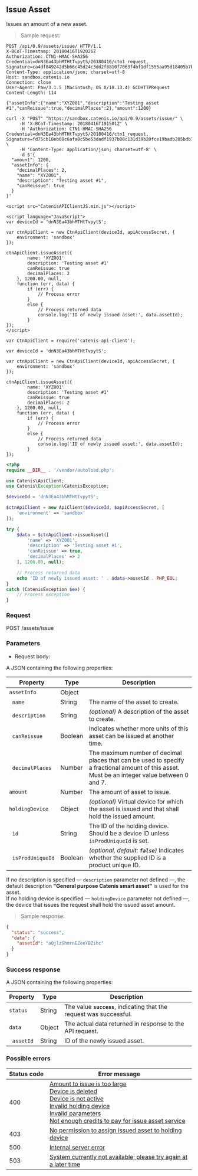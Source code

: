## Issue Asset

Issues an amount of a new asset.

> Sample request:

```http--raw
POST /api/0.9/assets/issue/ HTTP/1.1
X-BCoT-Timestamp: 20180416T192026Z
Authorization: CTN1-HMAC-SHA256 Credential=dnN3Ea43bhMTHtTvpytS/20180416/ctn1_request, Signature=ca4df849242d5b66c45d24c3dd2f8810f7063f4bf1df1555aa95d18405b7b5dd
Content-Type: application/json; charset=utf-8
Host: sandbox.catenis.io
Connection: close
User-Agent: Paw/3.1.5 (Macintosh; OS X/10.13.4) GCDHTTPRequest
Content-Length: 114

{"assetInfo":{"name":"XYZ001","description":"Testing asset #1","canReissue":true,"decimalPlaces":2},"amount":1200}
```

```shell
curl -X "POST" "https://sandbox.catenis.io/api/0.9/assets/issue/" \
     -H 'X-BCoT-Timestamp: 20180416T191501Z' \
     -H 'Authorization: CTN1-HMAC-SHA256 Credential=dnN3Ea43bhMTHtTvpytS/20180416/ctn1_request, Signature=fd75cb18eb60c6afa8c5be53dadf1937b08c131d39b20fce19badb285bdb79cc' \
     -H 'Content-Type: application/json; charset=utf-8' \
     -d $'{
  "amount": 1200,
  "assetInfo": {
    "decimalPlaces": 2,
    "name": "XYZ001",
    "description": "Testing asset #1",
    "canReissue": true
  }
}'
```

```html--javascript
<script src="CatenisAPIClientJS.min.js"></script>

<script language="JavaScript">
var deviceId = 'dnN3Ea43bhMTHtTvpytS';

var ctnApiClient = new CtnApiClient(deviceId, apiAccessSecret, {
    environment: 'sandbox'
});

ctnApiClient.issueAsset({
        name: 'XYZ001'
        description: 'Testing asset #1'
        canReissue: true
        decimalPlaces: 2
    }, 1200.00, null,
    function (err, data) {
        if (err) {
            // Process error
        }
        else {
            // Process returned data
            console.log('ID of newly issued asset:', data.assetId);
        }
});
</script>
```

```javascript--node
var CtnApiClient = require('catenis-api-client');

var deviceId = 'dnN3Ea43bhMTHtTvpytS';

var ctnApiClient = new CtnApiClient(deviceId, apiAccessSecret, {
    environment: 'sandbox'
});

ctnApiClient.issueAsset({
        name: 'XYZ001'
        description: 'Testing asset #1'
        canReissue: true
        decimalPlaces: 2
    }, 1200.00, null,
    function (err, data) {
        if (err) {
            // Process error
        }
        else {
            // Process returned data
            console.log('ID of newly issued asset:', data.assetId);
        }
});
```

```php
<?php
require __DIR__ . '/vendor/autoload.php';

use Catenis\ApiClient;
use Catenis\Exception\CatenisException;

$deviceId = 'dnN3Ea43bhMTHtTvpytS';

$ctnApiClient = new ApiClient($deviceId, $apiAccessSecret, [
    'environment' => 'sandbox'
]);

try {
    $data = $ctnApiClient->issueAsset([
        'name' => 'XYZ001',
        'description' => 'Testing asset #1',
        'canReissue' => true,
        'decimalPlaces' => 2
    ], 1200.00, null);

    // Process returned data
    echo 'ID of newly issued asset: ' . $data->assetId . PHP_EOL;
}
catch (CatenisException $ex) {
    // Process exception
}
```

### Request

POST /assets/issue

### Parameters

* Request body:

A JSON containing the following properties:

| Property | Type | Description |
| -------- | ---- | ----------- |
| `assetInfo` | Object | |
| &nbsp;&nbsp;`name` | String | The name of the asset to create. |
| &nbsp;&nbsp;`description` | String | *(optional)* A description of the asset to create. |
| &nbsp;&nbsp;`canReissue` | Boolean | Indicates whether more units of this asset can be issued at another time. |
| &nbsp;&nbsp;`decimalPlaces` | Number | The maximum number of decimal places that can be used to specify a fractional amount of this asset. Must be an integer value between 0 and 7. |
| `amount` | Number | The amount of asset to issue. |
| `holdingDevice` | Object | *(optional)* Virtual device for which the asset is issued and that shall hold the issued amount. |
| &nbsp;&nbsp;`id` | String | The ID of the holding device. Should be a device ID unless `isProdUniqueId` is set. |
| &nbsp;&nbsp;`isProdUniqueId` | Boolean | *(optional, default: __`false`__)* Indicates whether the supplied ID is a product unique ID. |

<aside class="notice">
If no description is specified — <code>description</code> parameter not defined —, the default description <b>"General
purpose Catenis smart asset"</b> is used for the asset.
</aside>

<aside class="notice">
If no holding device is specified — <code>holdingDevice</code> parameter not defined —, the device that issues the request
shall hold the issued asset amount.
</aside>

> Sample response:

```json
{
  "status": "success",
  "data": {
    "assetId": "aQjlzShmrnEZeeYBZihc"
  }
}
```

### Success response

A JSON containing the following properties:

| Property | Type | Description |
| -------- | ---- | ----------- |
| `status` | String | The value **`success`**, indicating that the request was successful. |
| `data` | Object | The actual data returned in response to the API request. |
| &nbsp;&nbsp;`assetId` | String | ID of the newly issued asset. |

### Possible errors

| Status&nbsp;code | Error&nbsp;message |
| ----------- | ------------- |
| 400 | <a href="#error_msg_3">Amount to issue is too large</a><br><a href="#error_msg_80">Device is deleted</a><br><a href="#error_msg_90">Device is not active</a><br><a href="#error_msg_115">Invalid holding device</a><br><a href="#error_msg_130">Invalid parameters</a><br><a href="#error_msg_155">Not enough credits to pay for issue asset service</a> |
| 403 | <a href="#error_msg_175">No permission to assign issued asset to holding device</a> |
| 500 | <a href="#error_msg_100">Internal server error</a> |
| 503 | <a href="#error_msg_220">System currently not available; please try again at a later time</a> |
